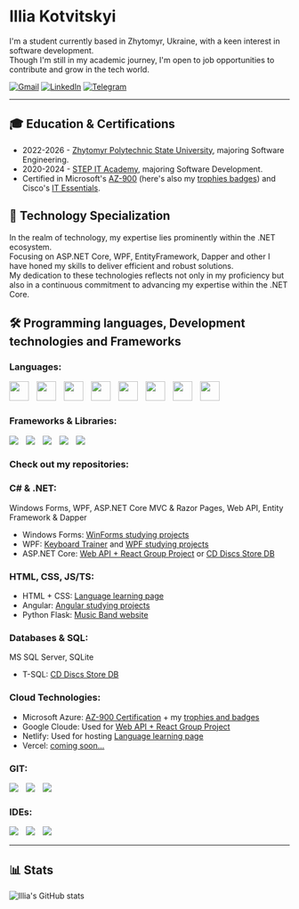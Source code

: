 # Illia Kotvitskyi

I'm a student currently based in Zhytomyr, Ukraine, with a keen interest in software development.
<br>
Though I'm still in my academic journey, I'm open to job opportunities to contribute and grow in the tech world.

<p align="left">
      <a href="mailto:iiiako197@gmail.com">
         <img alt="Gmail" title="Illia's email" src="https://img.shields.io/badge/Gmail-D14836?style=for-the-badge&logo=gmail&logoColor=white"/></a> 
      <a href="https://www.linkedin.com/in/illia-kotvitskyi-a4388b287/">
         <img alt="LinkedIn" title="Illia's LinkedIn" src="https://img.shields.io/badge/LinkedIn-0077B5?style=for-the-badge&logo=linkedin&logoColor=white"/></a>
      <a href="https://t.me/IIIAKO">
         <img alt="Telegram" title="Illia's Telegram" src="https://img.shields.io/badge/Telegram-2CA5E0?style=for-the-badge&logo=telegram&logoColor=white"/></a> 
</p>

---

## 🎓 Education & Certifications
* 2022-2026 - [Zhytomyr Polytechnic State University](https://ztu.edu.ua/en), majoring Software Engineering.
* 2020-2024 - [STEP IT Academy](https://itstep.org/en), majoring Software Development.
* Certified in Microsoft's [AZ-900](https://learn.microsoft.com/api/credentials/share/en-us/IlliaKotviskyi-2674/28D61981C8E9244B?sharingId=A5630BFA4A843059) (here's also my [trophies badges](https://learn.microsoft.com/en-us/users/illiakotviskyi-2674/achievements)) and Cisco's [IT Essentials](https://www.credly.com/badges/a5f6cd56-35a2-4751-9e64-006332315a98/public_url).

## 💼 Technology Specialization
In the realm of technology, my expertise lies prominently within the .NET ecosystem.
<br>
Focusing on ASP.NET Core, WPF, EntityFramework, Dapper and other I have honed my skills to deliver efficient and robust solutions.
<br>
My dedication to these technologies reflects not only in my proficiency but also in a continuous commitment to advancing my expertise within the .NET Core.


## 🛠️ Programming languages, Development technologies and Frameworks
### Languages:
<img width=35 style="display: inline-block; padding-right: 10px" src="https://cdn.jsdelivr.net/gh/devicons/devicon/icons/csharp/csharp-plain.svg" />
<img width=35 style="display: inline-block; padding-right: 10px" src="https://cdn.jsdelivr.net/gh/devicons/devicon/icons/cplusplus/cplusplus-plain.svg" />
<img width=35 style="display: inline-block; padding-right: 10px" src="https://cdn.jsdelivr.net/gh/devicons/devicon/icons/c/c-plain.svg" />
<img width=35 style="display: inline-block; padding-right: 10px" src="https://cdn.jsdelivr.net/gh/devicons/devicon/icons/javascript/javascript-original.svg"/>
<img width=35 style="display: inline-block; padding-right: 10px" src="https://cdn.jsdelivr.net/gh/devicons/devicon/icons/typescript/typescript-original.svg">
<img width=35 style="display: inline-block; padding-right: 10px" src="https://cdn.jsdelivr.net/gh/devicons/devicon/icons/html5/html5-plain-wordmark.svg">
<img width=35 style="display: inline-block; padding-right: 10px" src="https://cdn.jsdelivr.net/gh/devicons/devicon/icons/css3/css3-plain-wordmark.svg">
<img width=35 style="display: inline-block; padding-right: 10px" src="https://cdn.jsdelivr.net/gh/devicons/devicon/icons/python/python-plain.svg">
<!--<img width=40 style="padding-right: 10px" src="https://cdn.jsdelivr.net/gh/devicons/devicon/icons/php/php-plain.svg">-->

### Frameworks & Libraries:
<img style="display: inline-block; padding-right: 10px" src="https://img.shields.io/badge/.NET-512BD4?style=for-the-badge&logo=dotnet&logoColor=white">
<img style="display: inline-block; padding-right: 10px" src="https://img.shields.io/badge/Angular-DD0031?style=for-the-badge&logo=angular&logoColor=white">
<img style="display: inline-block; padding-right: 10px" src="https://img.shields.io/badge/React-20232A?style=for-the-badge&logo=react&logoColor=61DAFB">
<img style="display: inline-block; padding-right: 10px" src="https://img.shields.io/badge/Flask-000000?style=for-the-badge&logo=flask&logoColor=white">
<img style="display: inline-block; padding-right: 10px" src="https://img.shields.io/badge/Bootstrap-563D7C?style=for-the-badge&logo=bootstrap&logoColor=white">

### Check out my repositories:
### C# & .NET:
Windows Forms, WPF, ASP.NET Core MVC & Razor Pages, Web API, Entity Framework & Dapper

* Windows Forms: [WinForms studying projects](https://github.com/IIIA-KO/WindowsForms)
* WPF: [Keyboard Trainer](https://github.com/IIIA-KO/KeyboardTrainer-WPF-MVVM) and [WPF studying projects](https://github.com/IIIA-KO/WPF)
* ASP.NET Core: [Web API + React Group Project](https://github.com/IIIA-KO/CD_Discs_Store-Group_Project) or [CD Discs Store DB](https://github.com/IIIA-KO/CD-Discs-Store-DB-ASP.NET-Core)

### HTML, CSS, JS/TS:
* HTML + CSS: [Language learning page](https://github.com/IIIA-KO/HTML-Learning-Language)
* Angular: [Angular studying projects](https://github.com/IIIA-KO/Angular)
* Python Flask: [Music Band website](https://github.com/IIIA-KO/MusicBandWebsite-Python-Flask)

### Databases & SQL:
MS SQL Server, SQLite
* T-SQL: [CD Discs Store DB](https://github.com/IIIA-KO/CD-Discs-Store-DB-ASP.NET-Core)

### Cloud Technologies:
* Microsoft Azure: [AZ-900 Certification](https://learn.microsoft.com/api/credentials/share/en-us/IlliaKotviskyi-2674/28D61981C8E9244B?sharingId=A5630BFA4A843059) + my [trophies and badges](https://learn.microsoft.com/en-us/users/illiakotviskyi-2674/achievements)
* Google Cloude: Used for [Web API + React Group Project](https://github.com/IIIA-KO/CD_Discs_Store-Group_Project)
* Netlify: Used for hosting [Language learning page](https://github.com/IIIA-KO/HTML-Learning-Language)
* Vercel: [coming soon...]()
### GIT:
<img style="display: inline-block; padding-right: 10px" src="https://img.shields.io/badge/GIT-E44C30?style=for-the-badge&logo=git&logoColor=white">
<img style="display: inline-block; padding-right: 10px" src="https://img.shields.io/badge/GitHub-100000?style=for-the-badge&logo=github&logoColor=white">
<img style="display: inline-block; padding-right: 10px" src="https://img.shields.io/badge/GitLab-330F63?style=for-the-badge&logo=gitlab&logoColor=white">

### IDEs:
<img style="display: inline-block; padding-right: 10px" src="https://img.shields.io/badge/Visual_Studio-5C2D91?style=for-the-badge&logo=visual%20studio&logoColor=white">
<img style="display: inline-block; padding-right: 10px" src="https://img.shields.io/badge/Rider-000000?style=for-the-badge&logo=Rider&logoColor=white">
<img style="display: inline-block; padding-right: 10px" src="https://img.shields.io/badge/VSCode-0078D4?style=for-the-badge&logo=visual%20studio%20code&logoColor=white">

---

## 📊 Stats
![Illia's GitHub stats](https://github-readme-stats.vercel.app/api?username=iiia-ko&show_icons=true&theme=gruvbox)
